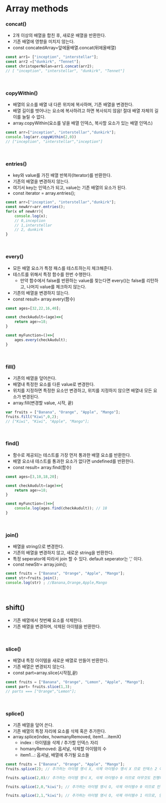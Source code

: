 # Array methods 

### concat()

- 2개 이상의 배열을 합친 후, 새로운 배열을 반환한다.
- 기존 배열에 영향을 미치지 않는다.
- const concatedArray=앞에올배열.concat(뒤에올배열)

```javascript
const arr1= ["inception", "interstellar"];
const arr2 =["dunkirk", "Tennet"];
const christoperNolan=arr1.concat(arr2);
// [ "inception", "interstellar", "dunkirk", "Tennet"]
```

<br/>



### copyWithin()

- 배열의 요소를 배열 내 다른 위치에 복사하며, 기존 배열을 변경한다.
- 배열 길이를 벗어나는 요소에 복사하려고 하면 복사되지 않음! 절대 배열 자체의 길이를 늘릴 수 없다.
- array.copyWithin(요소를 넣을 배열 인덱스, 복사할 요소가 있는 배열 인덱스)

```javascript
const arr=["inception", "interstellar","dunkirk"];
console.log(arr.copyWithin(2,0))
// ["inception", "interstellar","inception"]
```



<br/>



### entries()

- key와 value를 가진 배열 반복자(Iterator)를 반환한다.
- 기존의 배열을 변경하지 않는다.
- 여기서 key는 인덱스가 되고, value는 기존 배열의 요소가 된다. 
- const iterator = array.entries();

```javascript
const arr=["inception", "interstellar","dunkirk"];
const newArr=arr.entries();
for(x of newArr){
    console.log(x);
    // 0,inception
    // 1,interstellar
    // 2, dunkirk
}
```

<br/>



### every()

- 모든 배열 요소가 특정 패스를 테스트하는지 체크해준다.
- 테스트를 위해서 특정 함수를 한번 수행한다.
  - 만약 함수에서 false를 반환하는 value를 찾는다면 every()는 false를 리턴하고, 나머지 value를 체크하지 않는다.
- 기존의 배열을 변경하지 않는다.
- const result= array.every(함수) 

```javascript
const ages=[32,22,16,40];

const checkAudult=(age)=>{
    return age>=18;
}

const myFunction=()=>{
    ages.every(checkAudult);
}
```

<br/>



### fill()

- 기존의 배열을 덮어쓴다. 
- 배열내 특정한 요소를 다른 value로 변경한다.
- 위치를 지정하면 특정한 요소만 변경하고, 위치를 지정하지 않으면 배열내 모든 요소가 변경된다.
- array.fill(변경할 value, 시작, 끝)

```javascript
var fruits = ["Banana", "Orange", "Apple", "Mango"];
fruits.fill("Kiwi",0,2);
// ["Kiwi", "Kiwi", "Apple", "Mango"];
```



<br/>



### find()

- 함수로 제공되는 테스트를 가장 먼저 통과한 배열 요소를 반환한다.
- 배열 요소내 테스트를 통과한 요소가 없다면 undefined를 반환한다.
- const result= array.find(함수)

```javascript
const ages=[3,10,18,20];

const checkAudult=(age)=>{
    return age>=18;
}

const myFunction=()=>{
    console.log(ages.find(checkAudult)); // 18
}
```



<br/>

### join()

- 배열을 string으로 변경한다.
- 기존의 배열을 변경하지 않고, 새로운 string을 반환한다.
- 특정 seperator에 따라서 join 할 수 있다. default seperator는 ',' 이다.
- const newStr= array.join();

```javascript
const fruits = ["Banana", "Orange", "Apple", "Mango"];
const str=fruits.join();
console.log(str) ; //Banana,Orange,Apple,Mango
```



<br/>

## shift()

- 기존 배열에서 첫번째 요소를 삭제한다.
- 기존 배열을 변경하며, 삭제된 아이템을 반환한다.



<br/>

### slice()

- 배열내 특정 아이템을 새로운 배열로 만들어 반환한다.
- 기존 배열은 변경되지 않는다.
- const part=array.slice(시작점,끝)

```javascript
const fruits = ["Banana", "Orange", "Lemon", "Apple", "Mango"];
const part= fruits.slice(1,3);
// parts === ["Orange","Lemon"];
```

<br/>



### splice()

- 기존 배열을 덮어 쓴다.
- 기존 배열의 특정 자리에 요소를 삭제 혹은 추가한다.
- array.splice(index, howmanyRemoved, item1....itemX)
  - index : 아이템을 삭제 / 추가할 인덱스 자리
  - homanyRemoved: 옵셔널, 삭제할 아이템의 수 
  - item1...: 옵셔널, 배열에 추가될 요소들 

```javascript
const fruits = ["Banana", "Orange", "Apple", "Mango"];
fruits.splice(2); // 추가하는 아이템 명시 X, 삭제 아이템수 명시 X 므로 인덱스 2 이후의 요소를 모두 삭제한다.

fruits.splice(2,0)// 추가하는 아이템 명시 X, 삭제 아이템수 0 이므로 아무것도 진행하지 않는다.

fruits.splice(2,0,"kiwi"); // 추가하는 아이템 명시 O, 삭제 아이템수 0 이므로 인덱스 2 자리에 kiwi를 넣는다. 기존 아이템은 뒤로 밀려난다.

fruits.splice(2,1,"kiwi"); // 추가하는 아이템 명시 O, 삭제 아이템수 1 이므로, 인덱스 2 자리의 요소를 하나를 삭제하고 인덱스 2 자리에 kiwi 아이템을 넣는다. 

```

